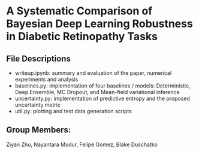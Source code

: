 # A Systematic Comparison of Bayesian Deep Learning Robustness in Diabetic Retinopathy Tasks

## File Descriptions
- writeup.ipynb: summary and evaluation of the paper, numerical experiments and analysis
- baselines.py: implementation of four baselines / models: Deterministic, Deep Ensemble, MC Dropout, and Mean-field variational inference
- uncertainty.py: implementation of predictive entropy and the proposed uncertainty metric
- util.py: plotting and test data generation scripts

## Group Members: 
Ziyan Zhu, Nayantara Mudur, Felipe Gomez, Blake Duschatko
